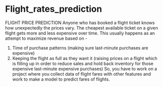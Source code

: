 # Flight_rates_prediction
FLIGHT PRICE PREDICTION
Anyone who has booked a flight ticket knows how unexpectedly the prices vary. The cheapest 
available ticket on a given flight gets more and less expensive over time. This usually happens as 
an attempt to maximize revenue based on -
1. Time of purchase patterns (making sure last-minute purchases are expensive)
2. Keeping the flight as full as they want it (raising prices on a flight which is filling up in order 
to reduce sales and hold back inventory for those expensive last-minute expensive 
purchases)
So, you have to work on a project where you collect data of flight fares with other features and 
work to make a model to predict fares of flights.
